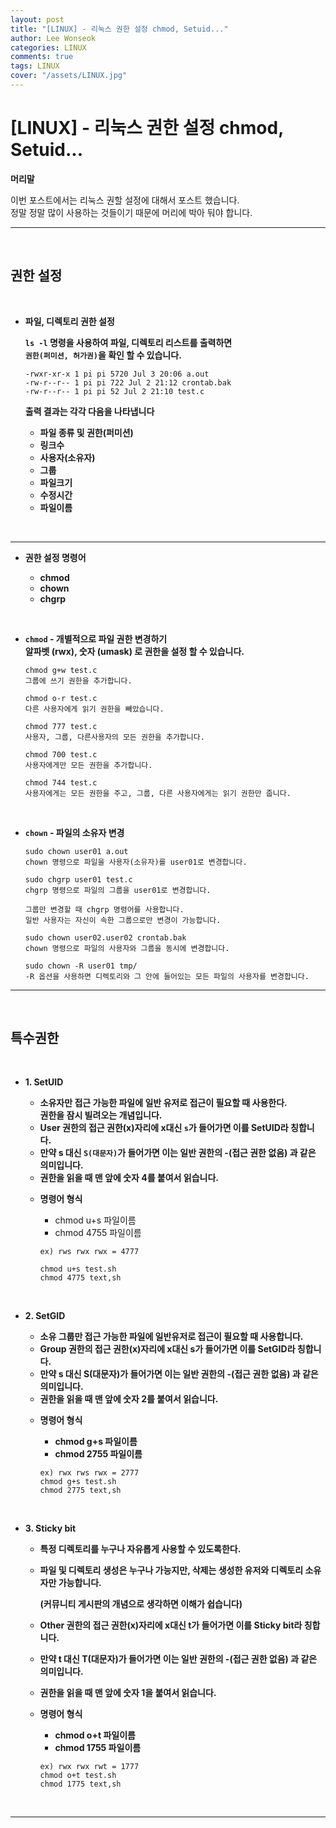 ```yaml
---
layout: post
title: "[LINUX] - 리눅스 권한 설정 chmod, Setuid..."
author: Lee Wonseok
categories: LINUX
comments: true
tags: LINUX
cover: "/assets/LINUX.jpg"
---
```



# [LINUX] - 리눅스 권한 설정 chmod, Setuid...

**머리말**  

이번 포스트에서는 리눅스 권할 설정에 대해서 포스트 했습니다.  
정말 정말 많이 사용하는 것들이기 때문에 머리에 박아 둬야 합니다. 

---

<br/>

## **권한 설정**

<br/>

* **파일, 디렉토리 권한 설정**   

	 **``ls -l`` 명령을 사용하여 파일, 디렉토리 리스트를 출력하면**  
     **``권한(퍼미션, 허가권)``을 확인 할 수 있습니다.**

    ```
	-rwxr-xr-x 1 pi pi 5720 Jul 3 20:06 a.out
	-rw-r--r-- 1 pi pi 722 Jul 2 21:12 crontab.bak
	-rw-r--r-- 1 pi pi 52 Jul 2 21:10 test.c
    ```
	**출력 결과는 각각 다음을 나타냅니다**

    * **파일 종류 및 권한(퍼미션)**
    * **링크수**
    * **사용자(소유자)**
    * **그룹**
    * **파일크기**
    * **수정시간**
    * **파일이름**

<br/>


---

*	**권한 설정 명령어**  

	* **chmod**
	* **chown**
	* **chgrp**

<br/>

* **``chmod`` - 개별적으로 파일 권한 변경하기**  
	**알파벳 (rwx), 숫자 (umask) 로 권한을 설정 할 수 있습니다.**

    ```
	chmod g+w test.c
	그룹에 쓰기 권한을 추가합니다.

	chmod o-r test.c
	다른 사용자에게 읽기 권한을 빼았습니다.
	 
	chmod 777 test.c
	사용자, 그룹, 다른사용자의 모든 권한을 추가합니다.

	chmod 700 test.c
	사용자에게만 모든 권한을 추가합니다.

	chmod 744 test.c
	사용자에게는 모든 권한을 주고, 그룹, 다른 사용자에게는 읽기 권한만 줍니다.
    ```

<br/>


* **``chown`` - 파일의 소유자 변경**

    ```
	sudo chown user01 a.out
	chown 명령으로 파일을 사용자(소유자)를 user01로 변경합니다.

	sudo chgrp user01 test.c
	chgrp 명령으로 파일의 그룹을 user01로 변경합니다.

	그룹만 변경할 때 chgrp 명령어를 사용합니다.
	일반 사용자는 자신이 속한 그룹으로만 변경이 가능합니다.

	sudo chown user02.user02 crontab.bak
	chown 명령으로 파일의 사용자와 그룹을 동시에 변경합니다.

	sudo chown -R user01 tmp/
	-R 옵션을 사용하면 디렉토리와 그 안에 들어있는 모든 파일의 사용자를 변경합니다.
    ```

---

<br/>

## **특수권한**

<br/>


* **1. SetUID**  
	
	- **소유자만 접근 가능한 파일에 일반 유저로 접근이 필요할 때 사용한다.  
    권한을 잠시 빌려오는 개념입니다.**
  	- **User 권한의 접근 권한(x)자리에 x대신 ``s``가 들어가면 이를 SetUID라 칭합니다.**
  	- **만약 s 대신 ``S(대문자)``가 들어가면 이는 일반 권한의 -(접근 권한 없음) 과 같은 의미입니다.**
  	- **권한을 읽을 때 맨 앞에 숫자 4를 붙여서 읽습니다.**



	* **명령어 형식**


	    * chmod u+s 파일이름
	    * chmod 4755 파일이름  
    

        ```
        ex) rws rwx rwx = 4777

        chmod u+s test.sh
        chmod 4775 text,sh
        ```   
	      
<br/>
  
	
	
* **2. SetGID**

	- **소유 그룹만 접근 가능한 파일에 일반유저로 접근이 필요할 때 사용합니다.**
	- **Group 권한의 접근 권한(x)자리에 x대신 s가 들어가면 이를 SetGID라 칭합니다.**
	- **만약 s 대신 S(대문자)가 들어가면 이는 일반 권한의  -(접근 권한 없음) 과 같은 의미입니다.**
	- **권한을 읽을 때 맨 앞에 숫자 2를 붙여서 읽습니다.**

	
	*	**명령어 형식**  
      	* **chmod g+s 파일이름**  
      	* **chmod 2755 파일이름**  
      
        ```
        ex) rwx rws rwx = 2777
        chmod g+s test.sh
        chmod 2775 text,sh  
        ```
			

<br/>


* **3. Sticky bit**

	- **특정 디렉토리를 누구나 자유롭게 사용할 수 있도록한다.**
	- **파일 및 디렉토리 생성은 누구나 가능지만, 삭제는 생성한 유저와 디렉토리 소유자만 가능합니다.**

	    **(커뮤니티 게시판의 개념으로 생각하면 이해가 쉽습니다)**

	- **Other 권한의 접근 권한(x)자리에 x대신 t가 들어가면 이를 Sticky bit라 칭합니다.**
	- **만약 t 대신 T(대문자)가 들어가면 이는 일반 권한의 -(접근 권한 없음) 과 같은 의미입니다.**
	- **권한을 읽을 때 맨 앞에 숫자 1을 붙여서 읽습니다.**
	
  	* **명령어 형식**  
    	* **chmod o+t 파일이름**
    	* **chmod 1755 파일이름**

        ```
        ex) rwx rwx rwt = 1777
        chmod o+t test.sh
        chmod 1775 text,sh
        ```

<br/>

---
